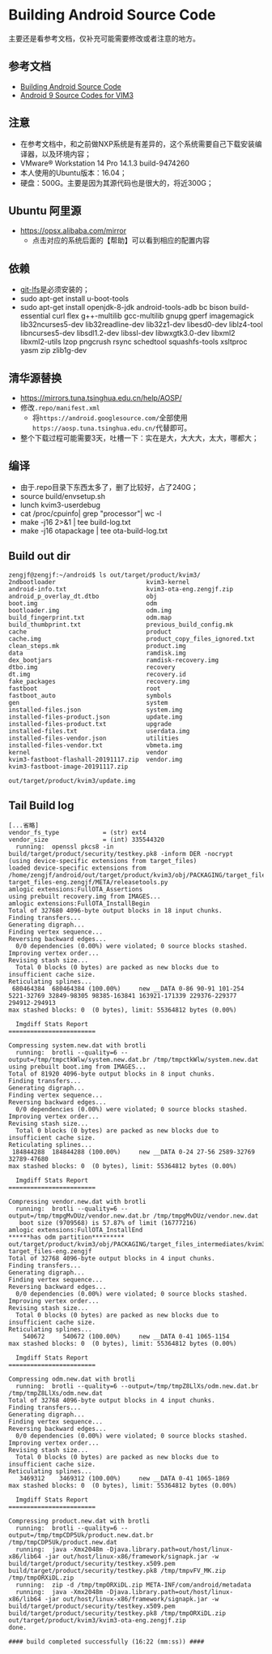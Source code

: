 # Building Android Source Code

主要还是看参考文档，仅补充可能需要修改或者注意的地方。


## 参考文档

* [Building Android Source Code](https://docs.khadas.com/vim3/BuildAndroid.html)
* [Android 9 Source Codes for VIM3](https://forum.khadas.com/t/android-9-source-codes-for-vim3/4607)


## 注意

* 在参考文档中，和之前做NXP系统是有差异的，这个系统需要自己下载安装编译器，以及环境内容；
* VMware® Workstation 14 Pro 14.1.3 build-9474260
* 本人使用的Ubuntu版本：16.04；
* 硬盘：500G。主要是因为其源代码也是很大的，将近300G；


## Ubuntu 阿里源

* https://opsx.alibaba.com/mirror
  * 点击对应的系统后面的【帮助】可以看到相应的配置内容


## 依赖

* [git-lfs](https://docs.khadas.com/vim3/DownloadAndroidSourceCode.html#Steps)是必须安装的；
* sudo apt-get install u-boot-tools
* sudo apt-get install openjdk-8-jdk android-tools-adb bc bison build-essential curl flex g++-multilib gcc-multilib gnupg gperf imagemagick lib32ncurses5-dev lib32readline-dev lib32z1-dev libesd0-dev liblz4-tool libncurses5-dev libsdl1.2-dev libssl-dev libwxgtk3.0-dev libxml2 libxml2-utils lzop pngcrush rsync schedtool squashfs-tools xsltproc yasm zip zlib1g-dev


## 清华源替换

* https://mirrors.tuna.tsinghua.edu.cn/help/AOSP/
* 修改`.repo/manifest.xml`
  * 将`https://android.googlesource.com/`全部使用`https://aosp.tuna.tsinghua.edu.cn/`代替即可。
* 整个下载过程可能需要3天，吐槽一下：实在是大，大大大，太大，哪都大；

## 编译

* 由于.repo目录下东西太多了，删了比较好，占了240G；
* source build/envsetup.sh
* lunch kvim3-userdebug
* cat /proc/cpuinfo| grep "processor"| wc -l
* make -j16 2>&1 | tee build-log.txt
* make -j16 otapackage | tee ota-build-log.txt


## Build out dir

```
zengjf@zengjf:~/android$ ls out/target/product/kvim3/
2ndbootloader                         kvim3-kernel
android-info.txt                      kvim3-ota-eng.zengjf.zip
android_p_overlay_dt.dtbo             obj
boot.img                              odm
bootloader.img                        odm.img
build_fingerprint.txt                 odm.map
build_thumbprint.txt                  previous_build_config.mk
cache                                 product
cache.img                             product_copy_files_ignored.txt
clean_steps.mk                        product.img
data                                  ramdisk.img
dex_bootjars                          ramdisk-recovery.img
dtbo.img                              recovery
dt.img                                recovery.id
fake_packages                         recovery.img
fastboot                              root
fastboot_auto                         symbols
gen                                   system
installed-files.json                  system.img
installed-files-product.json          update.img
installed-files-product.txt           upgrade
installed-files.txt                   userdata.img
installed-files-vendor.json           utilities
installed-files-vendor.txt            vbmeta.img
kernel                                vendor
kvim3-fastboot-flashall-20191117.zip  vendor.img
kvim3-fastboot-image-20191117.zip
```

`out/target/product/kvim3/update.img`


## Tail Build log

```
[...省略]
vendor_fs_type            = (str) ext4
vendor_size               = (int) 335544320
  running:  openssl pkcs8 -in build/target/product/security/testkey.pk8 -inform DER -nocrypt
(using device-specific extensions from target_files)
loaded device-specific extensions from /home/zengjf/android/out/target/product/kvim3/obj/PACKAGING/target_files_intermediates/kvim3-target_files-eng.zengjf/META/releasetools.py
amlogic extensions:FullOTA_Assertions
using prebuilt recovery.img from IMAGES...
amlogic extensions:FullOTA_InstallBegin
Total of 327680 4096-byte output blocks in 18 input chunks.
Finding transfers...
Generating digraph...
Finding vertex sequence...
Reversing backward edges...
  0/0 dependencies (0.00%) were violated; 0 source blocks stashed.
Improving vertex order...
Revising stash size...
  Total 0 blocks (0 bytes) are packed as new blocks due to insufficient cache size.
Reticulating splines...
 680464384  680464384 (100.00%)     new __DATA 0-86 90-91 101-254 5221-32769 32849-98305 98385-163841 163921-171339 229376-229377 294912-294913
max stashed blocks: 0  (0 bytes), limit: 55364812 bytes (0.00%)

  Imgdiff Stats Report  
========================

Compressing system.new.dat with brotli
  running:  brotli --quality=6 --output=/tmp/tmpctkWlw/system.new.dat.br /tmp/tmpctkWlw/system.new.dat
using prebuilt boot.img from IMAGES...
Total of 81920 4096-byte output blocks in 8 input chunks.
Finding transfers...
Generating digraph...
Finding vertex sequence...
Reversing backward edges...
  0/0 dependencies (0.00%) were violated; 0 source blocks stashed.
Improving vertex order...
Revising stash size...
  Total 0 blocks (0 bytes) are packed as new blocks due to insufficient cache size.
Reticulating splines...
 184844288  184844288 (100.00%)     new __DATA 0-24 27-56 2589-32769 32789-47680
max stashed blocks: 0  (0 bytes), limit: 55364812 bytes (0.00%)

  Imgdiff Stats Report  
========================

Compressing vendor.new.dat with brotli
  running:  brotli --quality=6 --output=/tmp/tmpgMvDUz/vendor.new.dat.br /tmp/tmpgMvDUz/vendor.new.dat
   boot size (9709568) is 57.87% of limit (16777216)
amlogic extensions:FullOTA_InstallEnd
******has odm partition********* out/target/product/kvim3/obj/PACKAGING/target_files_intermediates/kvim3-target_files-eng.zengjf
Total of 32768 4096-byte output blocks in 4 input chunks.
Finding transfers...
Generating digraph...
Finding vertex sequence...
Reversing backward edges...
  0/0 dependencies (0.00%) were violated; 0 source blocks stashed.
Improving vertex order...
Revising stash size...
  Total 0 blocks (0 bytes) are packed as new blocks due to insufficient cache size.
Reticulating splines...
    540672     540672 (100.00%)     new __DATA 0-41 1065-1154
max stashed blocks: 0  (0 bytes), limit: 55364812 bytes (0.00%)

  Imgdiff Stats Report  
========================

Compressing odm.new.dat with brotli
  running:  brotli --quality=6 --output=/tmp/tmpZ8LlXs/odm.new.dat.br /tmp/tmpZ8LlXs/odm.new.dat
Total of 32768 4096-byte output blocks in 4 input chunks.
Finding transfers...
Generating digraph...
Finding vertex sequence...
Reversing backward edges...
  0/0 dependencies (0.00%) were violated; 0 source blocks stashed.
Improving vertex order...
Revising stash size...
  Total 0 blocks (0 bytes) are packed as new blocks due to insufficient cache size.
Reticulating splines...
   3469312    3469312 (100.00%)     new __DATA 0-41 1065-1869
max stashed blocks: 0  (0 bytes), limit: 55364812 bytes (0.00%)

  Imgdiff Stats Report  
========================

Compressing product.new.dat with brotli
  running:  brotli --quality=6 --output=/tmp/tmpCDP5Uk/product.new.dat.br /tmp/tmpCDP5Uk/product.new.dat
  running:  java -Xmx2048m -Djava.library.path=out/host/linux-x86/lib64 -jar out/host/linux-x86/framework/signapk.jar -w build/target/product/security/testkey.x509.pem build/target/product/security/testkey.pk8 /tmp/tmpvFV_MK.zip /tmp/tmpORXiDL.zip
  running:  zip -d /tmp/tmpORXiDL.zip META-INF/com/android/metadata
  running:  java -Xmx2048m -Djava.library.path=out/host/linux-x86/lib64 -jar out/host/linux-x86/framework/signapk.jar -w build/target/product/security/testkey.x509.pem build/target/product/security/testkey.pk8 /tmp/tmpORXiDL.zip out/target/product/kvim3/kvim3-ota-eng.zengjf.zip
done.

#### build completed successfully (16:22 (mm:ss)) ####
```